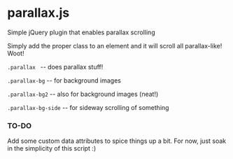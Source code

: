 # parallax.js
Simple jQuery plugin that enables parallax scrolling

Simply add the proper class to an element and it will scroll all parallax-like! Woot!

`.parallax `          -- does parallax stuff!

`.parallax-bg`        -- for background images

`.parallax-bg2`       -- also for background images (neat!)

`.parallax-bg-side`   -- for sideway scrolling of something

### TO-DO

Add some custom data attributes to spice things up a bit. For now, just soak in the simplicity of this script :)
